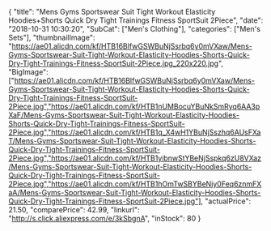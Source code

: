 {
	"title": "Mens Gyms Sportswear Suit Tight Workout Elasticity Hoodies+Shorts Quick Dry Tight Trainings Fitness SportSuit 2Piece",
	"date": "2018-10-31 10:30:20",
	"SubCat": ["Men's Clothing"],
	"categories": ["Men's Sets"],
	"thumbnailImage": "https://ae01.alicdn.com/kf/HTB16BlfwGSWBuNjSsrbq6y0mVXaw/Mens-Gyms-Sportswear-Suit-Tight-Workout-Elasticity-Hoodies-Shorts-Quick-Dry-Tight-Trainings-Fitness-SportSuit-2Piece.jpg_220x220.jpg",
	"BigImage": ["https://ae01.alicdn.com/kf/HTB16BlfwGSWBuNjSsrbq6y0mVXaw/Mens-Gyms-Sportswear-Suit-Tight-Workout-Elasticity-Hoodies-Shorts-Quick-Dry-Tight-Trainings-Fitness-SportSuit-2Piece.jpg","https://ae01.alicdn.com/kf/HTB1nUMBocuYBuNkSmRyq6AA3pXaF/Mens-Gyms-Sportswear-Suit-Tight-Workout-Elasticity-Hoodies-Shorts-Quick-Dry-Tight-Trainings-Fitness-SportSuit-2Piece.jpg","https://ae01.alicdn.com/kf/HTB1q_X4wH1YBuNjSszhq6AUsFXaT/Mens-Gyms-Sportswear-Suit-Tight-Workout-Elasticity-Hoodies-Shorts-Quick-Dry-Tight-Trainings-Fitness-SportSuit-2Piece.jpg","https://ae01.alicdn.com/kf/HTB1yibnwStYBeNjSspkq6zU8VXaz/Mens-Gyms-Sportswear-Suit-Tight-Workout-Elasticity-Hoodies-Shorts-Quick-Dry-Tight-Trainings-Fitness-SportSuit-2Piece.jpg","https://ae01.alicdn.com/kf/HTB1hOmTwSBYBeNjy0Feq6znmFXaA/Mens-Gyms-Sportswear-Suit-Tight-Workout-Elasticity-Hoodies-Shorts-Quick-Dry-Tight-Trainings-Fitness-SportSuit-2Piece.jpg"],
	"actualPrice": 21.50,
	"comparePrice": 42.99,
	"linkurl": "http://s.click.aliexpress.com/e/3kSbgnA",
	"inStock": 80
}
